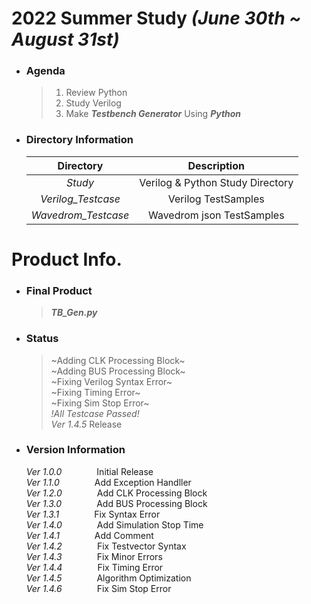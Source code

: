 # 2022 Summer Study  *(June 30th ~ August 31st)*
+ ### Agenda
    >1. Review Python
    >2. Study Verilog
    >3. Make __*Testbench Generator*__ Using __*Python*__  
+ ### Directory Information

    |Directory|Description|  
    |:---:|:--------:|  
    |*Study*|Verilog & Python Study Directory |  
    |*Verilog_Testcase*| Verilog TestSamples |
    |*Wavedrom_Testcase*| Wavedrom json TestSamples |  

# Product Info.
+ ### Final Product
    >__*TB_Gen.py*__ 
+ ### Status
    > ~Adding CLK Processing Block~  
    > ~Adding BUS Processing Block~  
    > ~Fixing Verilog Syntax Error~  
    > ~Fixing Timing Error~  
    > ~Fixing Sim Stop Error~  
    >_!All Testcase Passed!_  
    > *Ver 1.4.5* Release  
+ ### Version Information
    *Ver 1.0.0*    Initial Release  
    *Ver 1.1.0*    Add Exception Handller  
    *Ver 1.2.0*    Add CLK Processing Block  
    *Ver 1.3.0*    Add BUS Processing Block  
    *Ver 1.3.1*    Fix Syntax Error  
    *Ver 1.4.0*    Add Simulation Stop Time  
    *Ver 1.4.1*    Add Comment  
    *Ver 1.4.2*    Fix Testvector Syntax  
    *Ver 1.4.3*    Fix Minor Errors  
    *Ver 1.4.4*    Fix Timing Error  
    *Ver 1.4.5*    Algorithm Optimization  
    *Ver 1.4.6*    Fix Sim Stop Error